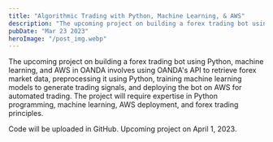 ```yaml
---
title: "Algorithmic Trading with Python, Machine Learning, & AWS"
description: "The upcoming project on building a forex trading bot using Python, machine learning, and AWS in OANDA..."
pubDate: "Mar 23 2023"
heroImage: "/post_img.webp"
---
```

The upcoming project on building a forex trading bot using Python, machine learning, and AWS in OANDA involves using OANDA's API to retrieve forex market data, preprocessing it using Python, training machine learning models to generate trading signals, and deploying the bot on AWS for automated trading. The project will require expertise in Python programming, machine learning, AWS deployment, and forex trading principles.

Code will be uploaded in GitHub.
Upcoming project on April 1, 2023.